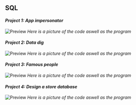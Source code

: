## **SQL**

#### _Project 1: App impersonator_

![Preview](https://github.com/AYJACKSON-ICS4U/AyeshaKhan-KhanAcademyWork/blob/master/SQL/Photos/App%20impersonator.png)
*Here is a picture of the code aswell as the program*


#### _Project 2: Data dig_

![Preview](https://github.com/AYJACKSON-ICS4U/AyeshaKhan-KhanAcademyWork/blob/master/SQL/Photos/Data%20dig.png)
*Here is a picture of the code aswell as the program*

#### _Project 3: Famous people_

![Preview](https://github.com/AYJACKSON-ICS4U/AyeshaKhan-KhanAcademyWork/blob/master/SQL/Photos/Famous%20people.png)
*Here is a picture of the code aswell as the program*

#### _Project 4: Design a store database_

![Preview](https://github.com/AYJACKSON-ICS4U/AyeshaKhan-KhanAcademyWork/blob/master/SQL/Photos/Design%20a%20store%20database.png)
*Here is a picture of the code aswell as the program*
